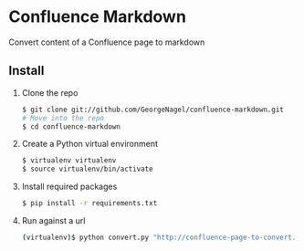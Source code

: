# Confluence Markdown

Convert content of a Confluence page to markdown

## Install

1. Clone the repo

	```bash
	$ git clone git://github.com/GeorgeNagel/confluence-markdown.git
	# Move into the repo
	$ cd confluence-markdown

2. Create a Python virtual environment

	```bash
	$ virtualenv virtualenv
	$ source virtualenv/bin/activate
	```

3. Install required packages

	```bash
	$ pip install -r requirements.txt
	```

4. Run against a url

	```bash
	(virtualenv)$ python convert.py "http://confluence-page-to-convert.com" username password outfilename.md
	```
